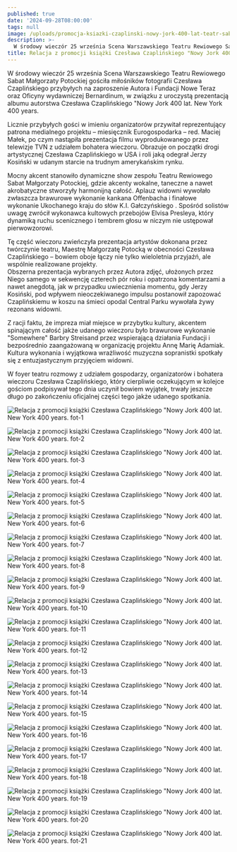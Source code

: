 ```yaml
---
published: true
date: '2024-09-28T08:00:00'
tags: null
image: /uploads/promocja-ksiazki-czaplinski-nowy-jork-400-lat-teatr-sabar-fot-9.jpg
description: >-
  W środowy wieczór 25 września Scena Warszawskiego Teatru Rewiowego Sabat Małgorzaty Potockiej gościła miłośników fotografii Czesława Czaplińskiego przybyłych na zaproszenie Autora i Fundacji Nowe Teraz oraz Oficyny wydawniczej Bernardinum, w związku z uroczystą prezentacją albumu autorstwa Czesława Czaplińskiego Nowy Jork 400 lat. New York 400 years. 
title: Relacja z promocji książki Czesława Czaplińskiego "Nowy Jork 400 lat. New York 400 years.
---
```


W środowy wieczór 25 września Scena Warszawskiego Teatru Rewiowego Sabat Małgorzaty Potockiej gościła miłośników fotografii Czesława Czaplińskiego przybyłych na zaproszenie Autora i Fundacji Nowe Teraz oraz Oficyny wydawniczej Bernardinum, w związku z uroczystą prezentacją albumu autorstwa Czesława Czaplińskiego "Nowy Jork 400 lat. New York 400 years.

Licznie przybyłych gości w imieniu organizatorów przywitał reprezentujący patrona medialnego projektu – miesięcznik Eurogospodarka – red. Maciej Małek, po czym nastąpiła prezentacja filmu wyprodukowanego przez telewizje TVN z udziałem bohatera wieczoru. Obrazuje on początki drogi artystycznej Czesława Czaplińskiego w USA i roli jaką odegrał Jerzy Kosiński w udanym starcie na trudnym amerykańskim rynku.

Mocny akcent stanowiło dynamiczne show zespołu Teatru Rewiowego Sabat Małgorzaty Potockiej, gdzie akcenty wokalne, taneczne a nawet akrobatyczne stworzyły harmonijną całość. 
Aplauz widowni wywołało zwłaszcza brawurowe wykonanie kankana  Offenbacha i finałowe wykonanie Ukochanego kraju do słów K.I. Gałczyńskiego . Spośród solistów uwagę zwrócił wykonawca kultowych przebojów Elvisa Presleya, który dynamiką ruchu scenicznego i tembrem głosu  w niczym nie ustępował pierwowzorowi.

Tę część wieczoru zwieńczyła prezentacja artystów dokonana przez  twórczynie teatru, Maestrę Małgorzatę Potocką w obecności Czesława Czaplińskiego – bowiem oboje łączy nie tylko wieloletnia przyjaźń, ale wspólnie realizowane projekty.  
Obszerna prezentacja wybranych przez Autora zdjęć, ułożonych przez Niego samego w sekwencję czterech pór roku i opatrzona komentarzami a nawet anegdotą, jak w przypadku uwiecznienia momentu, gdy Jerzy Kosiński, pod wpływem nieoczekiwanego impulsu postanowił zapozować Czaplińskiemu w koszu na śmieci opodal Central Parku  wywołała żywy rezonans widowni.

Z racji faktu, że impreza  miał miejsce w przybytku kultury, akcentem spinającym całość jakże udanego wieczoru było brawurowe wykonanie "Somewhere" Barbry Streisand przez wspierającą działania Fundacji i bezpośrednio zaangażowaną w organizację projektu Annę Marię Adamiak. Kultura wykonania i wyjątkowa wrażliwość muzyczna sopranistki spotkały się z entuzjastycznym przyjęciem widowni. 
    
W foyer teatru rozmowy z udziałem gospodarzy, organizatorów i bohatera wieczoru Czesława Czaplińskiego, który cierpliwie oczekującym w kolejce gościom podpisywał tego dnia uczynił bowiem wyjątek, trwały jeszcze długo po zakończeniu oficjalnej części tego jakże udanego spotkania. 

![Relacja z promocji książki Czesława Czaplińskiego "Nowy Jork 400 lat. New York 400 years. fot-1](/uploads/promocja-ksiazki-czaplinski-nowy-jork-400-lat-teatr-sabar-fot-1.jpg)

![Relacja z promocji książki Czesława Czaplińskiego "Nowy Jork 400 lat. New York 400 years. fot-2](/uploads/promocja-ksiazki-czaplinski-nowy-jork-400-lat-teatr-sabar-fot-2.jpg)

![Relacja z promocji książki Czesława Czaplińskiego "Nowy Jork 400 lat. New York 400 years. fot-3](/uploads/promocja-ksiazki-czaplinski-nowy-jork-400-lat-teatr-sabar-fot-3.jpg)

![Relacja z promocji książki Czesława Czaplińskiego "Nowy Jork 400 lat. New York 400 years. fot-4](/uploads/promocja-ksiazki-czaplinski-nowy-jork-400-lat-teatr-sabar-fot-4.jpg)

![Relacja z promocji książki Czesława Czaplińskiego "Nowy Jork 400 lat. New York 400 years. fot-5](/uploads/promocja-ksiazki-czaplinski-nowy-jork-400-lat-teatr-sabar-fot-5.jpg)

![Relacja z promocji książki Czesława Czaplińskiego "Nowy Jork 400 lat. New York 400 years. fot-6](/uploads/promocja-ksiazki-czaplinski-nowy-jork-400-lat-teatr-sabar-fot-6.jpg)

![Relacja z promocji książki Czesława Czaplińskiego "Nowy Jork 400 lat. New York 400 years. fot-7](/uploads/promocja-ksiazki-czaplinski-nowy-jork-400-lat-teatr-sabar-fot-7.jpg)

![Relacja z promocji książki Czesława Czaplińskiego "Nowy Jork 400 lat. New York 400 years. fot-8](/uploads/promocja-ksiazki-czaplinski-nowy-jork-400-lat-teatr-sabar-fot-8.jpg)

![Relacja z promocji książki Czesława Czaplińskiego "Nowy Jork 400 lat. New York 400 years. fot-9](/uploads/promocja-ksiazki-czaplinski-nowy-jork-400-lat-teatr-sabar-fot-9.jpg)

![Relacja z promocji książki Czesława Czaplińskiego "Nowy Jork 400 lat. New York 400 years. fot-10](/uploads/promocja-ksiazki-czaplinski-nowy-jork-400-lat-teatr-sabar-fot-10.jpg)

![Relacja z promocji książki Czesława Czaplińskiego "Nowy Jork 400 lat. New York 400 years. fot-11](/uploads/promocja-ksiazki-czaplinski-nowy-jork-400-lat-teatr-sabar-fot-11.jpg)

![Relacja z promocji książki Czesława Czaplińskiego "Nowy Jork 400 lat. New York 400 years. fot-12](/uploads/promocja-ksiazki-czaplinski-nowy-jork-400-lat-teatr-sabar-fot-12.jpg)

![Relacja z promocji książki Czesława Czaplińskiego "Nowy Jork 400 lat. New York 400 years. fot-13](/uploads/promocja-ksiazki-czaplinski-nowy-jork-400-lat-teatr-sabar-fot-13.jpg)

![Relacja z promocji książki Czesława Czaplińskiego "Nowy Jork 400 lat. New York 400 years. fot-14](/uploads/promocja-ksiazki-czaplinski-nowy-jork-400-lat-teatr-sabar-fot-14.jpg)

![Relacja z promocji książki Czesława Czaplińskiego "Nowy Jork 400 lat. New York 400 years. fot-15](/uploads/promocja-ksiazki-czaplinski-nowy-jork-400-lat-teatr-sabar-fot-15.jpg)

![Relacja z promocji książki Czesława Czaplińskiego "Nowy Jork 400 lat. New York 400 years. fot-16](/uploads/promocja-ksiazki-czaplinski-nowy-jork-400-lat-teatr-sabar-fot-16.jpg)

![Relacja z promocji książki Czesława Czaplińskiego "Nowy Jork 400 lat. New York 400 years. fot-17](/uploads/promocja-ksiazki-czaplinski-nowy-jork-400-lat-teatr-sabar-fot-17.jpg)

![Relacja z promocji książki Czesława Czaplińskiego "Nowy Jork 400 lat. New York 400 years. fot-18](/uploads/promocja-ksiazki-czaplinski-nowy-jork-400-lat-teatr-sabar-fot-18.jpg)

![Relacja z promocji książki Czesława Czaplińskiego "Nowy Jork 400 lat. New York 400 years. fot-19](/uploads/promocja-ksiazki-czaplinski-nowy-jork-400-lat-teatr-sabar-fot-19.jpg)

![Relacja z promocji książki Czesława Czaplińskiego "Nowy Jork 400 lat. New York 400 years. fot-20](/uploads/promocja-ksiazki-czaplinski-nowy-jork-400-lat-teatr-sabar-fot-20.jpg)

![Relacja z promocji książki Czesława Czaplińskiego "Nowy Jork 400 lat. New York 400 years. fot-21](/uploads/promocja-ksiazki-czaplinski-nowy-jork-400-lat-teatr-sabar-fot-21.jpg)

